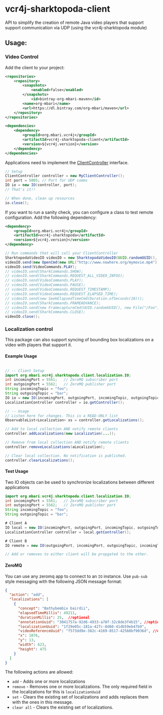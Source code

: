 # vcr4j-sharktopoda-client

API to simplify the creation of remote Java video players that support support communication via UDP (using the vcr4j-sharktopoda module)

## Usage:

### Video Control

Add the client to your project:

```xml
<repositories>
    <repository>
        <snapshots>
            <enabled>false</enabled>
        </snapshots>
            <id>bintray-org-mbari-maven</id>
        <name>org-mbari</name>
        <url>https://dl.bintray.com/org-mbari/maven</url>
    </repository>
</repositories>

<dependencies>
    <dependency>
        <groupId>org.mbari.vcr4j</groupId>
        <artifactId>vcr4j-sharktopoda-client</artifactId>
        <version>${vcr4j.version}</version>
    </dependency>
</dependencies>
```

Applications need to implement the [ClientController](src/main/java/org/mbari/vcr4j/sharktopoda/client/ClientController.java) interface.

```java
// Setup
ClientController controller = new MyClientController();
int port = 5005; // Port for UDP comms
IO io = new IO(controller, port);
// That's it!!

// When done, clean up resources
io.close();
```

If you want to run a sanity check, you can configure a class to test remote configuration. Add the following dependency:

```xml
<dependency>
    <groupId>org.mbari.vcr4j</groupId>
    <artifactId>vcr4j-sharktopoda</artifactId>
    <version>${vcr4j.version}</version>
</dependency>
```

```java
// Run commands that will call your ClientController
SharktopodaVideoIO videoIO = new SharktopodaVideoIO(UUID.randomUUID(), "localhost", port);
videoIO.send(new OpenCmd(new URL("http://www.nowhere.org/mymovie.mp4")));
videoIO.send(VideoCommands.PLAY);
// videoIO.send(SharkCommands.SHOW);
// videoIO.send(SharkCommands.REQUEST_ALL_VIDEO_INFOS);
// videoIO.send(VideoCommands.PLAY);
// videoIO.send(VideoCommands.PAUSE);
// videoIO.send(VideoCommands.REQUEST_TIMESTAMP);
// videoIO.send(VideoCommands.REQUEST_ELAPSED_TIME);
// videoIO.send(new SeekElapsedTimeCmd(Duration.ofSeconds(10)));
// videoIO.send(SharkCommands.FRAMEADVANCE);
// videoIO.send(new FramecaptureCmd(UUID.randomUUID(), new File("/Foo")));
// videoIO.send(SharkCommands.CLOSE);
videoIO.close();
```

### Localization control

This package can also support syncing of bounding box localizations on a video with players that support it.

#### Example Usage
```java

// -- Client Setup
import org.mbari.vcr4j.sharktopoda.client.localization.IO;
int incomingPort = 5561;   // ZeroMQ subscriber port
int outgoingPort = 5562;   // ZeroMQ publisher port
String incomingTopic = "foo";
String outgoingTopic = "bar";
IO io = new IO(incomingPort, outgoingPort, incomingTopic, outgoingTopic);
LocalizationController controller = io.getController();

// -- Usage
// Listen here for changes. This is a READ-ONLY list
ObservableList<Localization> xs = controller.getLocalizations();

// Add to local collection AND notify remote clients
controller.addLocalizations(new Localization(...));

// Remove from local collection AND notify remote clients
controller.removeLocalizations(aLocalization);

// Clear local collection. No notification is published.
controller.clearLocalizations();
```

#### Test Usage

Two IO objects can be used to synchronize localizations between different applications

```java
import org.mbari.vcr4j.sharktopoda.client.localization.IO;
int incomingPort = 5561;   // ZeroMQ subscriber port
int outgoingPort = 5562;   // ZeroMQ publisher port
String incomingTopic = "foo";
String outgoingTopic = "bar";

# Client A
IO local = new IO(incomingPort, outgoingPort, incomingTopic, outgoingTopic);
LocalizationController controller = local.getController();

# Client B
IO remote = new IO(outgoingPort, incomingPort, outgoingTopic, incomingTopic);

// Add or removes to either client will be propgated to the other.
```

#### ZeroMQ

You can use any zeromq app to connect to an `IO` instance. Use `pub-sub` style
messaging with the following JSON message format:

```json
{
  "action": "add",
  "localizations": [
    {
      "concept": "Bathybembix bairdii",
      "elapsedTimeMillis": 49211,
      "durationMillis": 25,  //optional
      "annotationUuid": "3041757a-92d6-4933-a78f-32c8de3f4b15", //optional
      "localizationUuid": "1f29e05c-181a-427c-8d60-41db59eb47b9",
      "videoReferenceUuid": "f573dd9e-382c-4169-8517-42560bf9036d", //optional
      "x": 1076,
      "y": 13,
      "width": 623,
      "height": 475
    }
  ]
}
```

The following actions are allowed:

- `add` - Adds one or more localizations
- `remove` - Removes one or more localizations. The only required field in the localizations for this is `localizationUuid`
- `set` - Clears the existing set of localizations and adds replaces them with the ones in this message.
- `clear all` - Clears the existing set of localizations.
